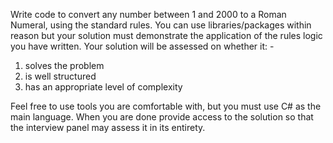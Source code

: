 ﻿Write code to convert any number between 1 and 2000 to a Roman Numeral, using the standard rules. You can use libraries/packages within reason but your solution must demonstrate the application of the rules logic you have written. Your solution will be assessed on whether it: -

1) solves the problem
2) is well structured
3) has an appropriate level of complexity

Feel free to use tools you are comfortable with, but you must use C# as the main language. When you are done provide access to the solution so that the interview panel may assess it in its entirety.